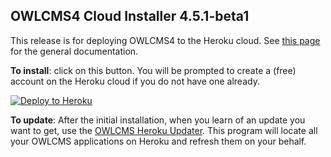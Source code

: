 ## OWLCMS4 Cloud Installer 4.5.1-beta1

This release is for deploying OWLCMS4 to the Heroku cloud.  See [this page](https://jflamy-dev.github.io/owlcms4-prerelease/#/index) for the general documentation.

**To install**: click on this button.  You will be prompted to create a (free) account on the Heroku cloud if you do not have one already.

[![Deploy to Heroku](https://www.herokucdn.com/deploy/button.png)](https://heroku.com/deploy?template=https://github.com/jflamy-dev/owlcms4-heroku-prerelease/tree/4.5.1-beta1)

**To update**: After the initial installation, when you learn of an update you want to get, use the [OWLCMS Heroku Updater](https://github.com/owlcms/owlcms4-heroku-updater).  This program will locate all your OWLCMS applications on Heroku and refresh them on your behalf.